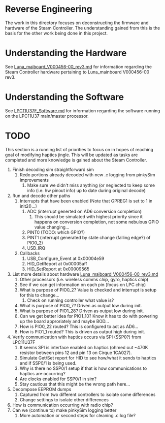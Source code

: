 # Reverse Engineering

The work in this directory focuses on deconstructing the firmware and hardware
 of the Steam Controller. The understanding gained from this is the basis for
 the other work being done in this project. 


# Understanding the Hardware

See [Luna_maiboard_V000456-00_rev3.md](./Luna_maiboard_V000456-00_rev3.md) 
 for information regarding the Steam Controller hardware pertaining to 
 Luna_mainboard V000456-00 rev3.


# Understanding the Software

See [LPC11U37F_Software.md](./LPC11U37F_Software.md) for information regarding
 the software running on the LPC11U37 main/master processor.


# TODO

This section is a running list of priorities to focus on in hopes of reaching
 goal of modifying haptics jingle. This will be updated as tasks are completed
 and more knowledge is gained about the Steam Controller.

1. Finish decoding sim straightforward sim
    1. Redo portions already decoded with new .c logging from pinkySim improvements
        1. Make sure we didn't miss anything (or neglected to keep some info (i.e. hw pinout info) up to date during original decode)
1. Run and decode other paths
    1. Interrupts that have been enabled (Note that GPREG1 is set to 1 in init2()...)
        1. ADC (interrupt generted on AD6 conversion completion)
            1. This should be simulated with highest priority since it happens on conversion completion, not some nebulous GPIO value changing...
        1. PINT0 (TODO: which GPIO?)
        1. PINT1 (interrupt generated by state change (falling edge?) of PIO0_2)
        1. USB_IRQ 
    1. Callbacks
        1. USB_Configure_Event at 0x00004e59
        1. HID_GetReport at 0x00005af1
        1. HID_SetReport at 0x00009565
1. List more details about hardware [Luna_maiboard_V000456-00_rev3.md](./Luna_maiboard_V000456-00_rev3.md)
    1. Other processors (i.e. wireless comms chip, gyro, haptics chip)
    1. See if we can get information on each pin (focus on LPC chip)
    1. What is purpose of PIO0_2? Value is checked and interrupt is setup for this to change...
        1. Check on running controller what value is?
    1. What is purpose of PIO0_7? Driven as output low during init.
    1. What is purpose of PIO1_28? Driven as output low during init.
    1. Can we get better idea for  PIO1_10? Know it has to do with powering up the board approriately and maybe BOD...
    1. How is PIO0_22 routed? This is configured to act as AD6...
    1. How is PIO1_1 routed? This is driven as output high during init.
1. Verify communication with haptics occurs via SPI (SSP0?) from LPC11U37F
    1. It seems SPI is interface enabled on haptics (ohmed out ~470K resistor between pins 12 and pin 13 on Cirque 1CA027). 
    1. Simulate Get/Set report for HID to see how/what it sends to haptics and if SSP0/1 is being used.
    1. Why is there no SSP0/1 setup if that is how communications to haptics are occurring? 
    1. Are clocks enabled for SSP0/1 in sim? 
    1. Stay cautious that this might be the wrong path here...
1. Decompose EEPROM dumps
    1. Captured from two different controllers to isolate some differences
    1. Change settings to isolate other differences
1. How is communication occurring with radio chip?
1. Can we (continue to) make pinkySim logging better 
    1. More automation or second steps for cleaning .c log file?

